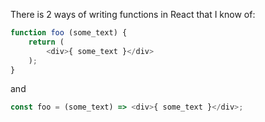  There is 2 ways of writing functions in React that I know of:

```js
function foo (some_text) {
    return (
        <div>{ some_text }</div>
    );
}
```

and

```js
const foo = (some_text) => <div>{ some_text }</div>;
```
